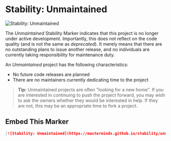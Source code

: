 # Stability: Unmaintained

![Stability: Unmaintained](https://masterminds.github.io/stability/unmaintained.svg)

The *Unmaintained* Stability Marker indicates that this project is no
longer under active development. Importantly, this does not reflect on
the code quality (and is not the same as _deprecated_). It merely means
that there are no outstanding plans to issue another release, and no
individuals are currently taking responsibility for maintenance duty.

An *Unmaintained* project has the following characteristics:

- No future code releases are planned
- There are no maintainers currently dedicating time to the project

> **Tip:** Unmaintained projects are often "looking for a new home". If
> you are interested in continuing to push the project forward, you may
> wish to ask the owners whether they would be interested in help. If
> they are not, this may be an appropriate time to fork a project.

## Embed This Marker

```markdown
[![Stability: Unmaintained](https://masterminds.github.io/stability/unmaintained.svg)](https://masterminds.github.io/stability/unmaintained.html)
```
